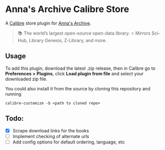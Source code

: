 # Anna's Archive Calibre Store

A [Calibre](https://calibre-ebook.com/) store plugin for [Anna's Archive](https://annas-archive.org/).
> 📚 The world’s largest open-source open-data library. ⭐️ Mirrors Sci-Hub, Library Genesis, Z-Library, and more.

## Usage
To add this plugin, download the latest .zip release, 
then in Calibre go to **Preferences > Plugins**, click **Load plugin from file** and select your downloaded zip file.

You could also install it from the source by cloning this repository and running
```shell
calibre-customize -b <path to cloned repo>
```

## Todo:
- [x] Scrape download links for the books
- [ ] Implement checking of alternate urls
- [ ] Add config options for default ordering, language, etc